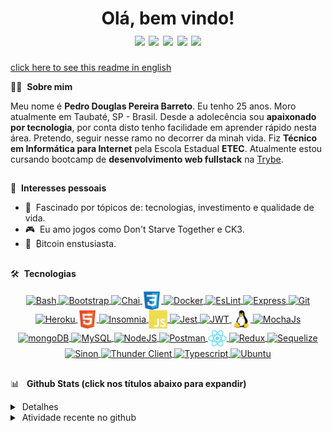 <div align=center>
  <h1>
    Olá, bem vindo!</br>
    <a href="https://www.linkedin.com/in/Dogl4/" target="_blank"><img src="https://img.shields.io/badge/-Linkedin-0073b1?style=&logo=Linkedin&logoColor=white&link=https://https://www.linkedin.com/in/Dogl4/"></a>
    <a href="mailto:doougllas@hotmail.com.br" target="_blank"><img src="https://img.shields.io/badge/-Outlook-%3333?style=&logo=microsoftoutlook&logoColor=119ad3&link=mailto:doougllas@hotmail.com.br"></a>
    <a href="https://resume.io/r/qThDXEEhh" target="_blank"><img src="https://img.shields.io/badge/-Curriculo-dd5125?style=&logo=Read%20the%20Docs&logoColor=white"></a>
    <a href="https://dogla.com.br/projects" target="_blank"><img src="https://img.shields.io/badge/-Portfolio-27272A?style=&logo=dogecoin&logoColor=3b99f6&link=https://dogla.com.br/projects"></a>
    <a href="https://www.t.me/doglatelegram" target="_blank"><img src="https://img.shields.io/badge/-Telegram-21759B?style=&logo=Telegram&logoColor=ffafed&link=https://www.t.me/doglatelegram"></a>
<!--    <a href="" target="_blank"><img src="https://img.shields.io/badge/Stack_Overflow-FE7A16?style=&logo=stack-overflow&logoColor=white&link=https://"></a> . . . .-->
<!--    <a href="" target="_blank"><img src="https://img.shields.io/badge/Stack_Overflow-FE7A16?style=&logo=stack-overflow&logoColor=white&link=https://"></a> . . . . . . .-->
  </h1>
</div>

<a href="https://github.com/dogl4/dogl4/blob/main/README_en.md">click here to see this readme in english</a>

🙋‍♂️ &nbsp;<b>Sobre mim</b>

Meu nome é <b>Pedro Douglas Pereira Barreto</b>. Eu tenho 25 anos. Moro atualmente em Taubaté, SP - Brasil. Desde a adolecência sou <b>apaixonado por tecnologia</b>, por conta disto tenho facilidade em aprender rápido nesta área. Pretendo, seguir nesse ramo no decorrer da minah vida. Fiz <b>Técnico em Informática para Internet</b> pela Escola Estadual <b>ETEC</b>. Atualmente estou cursando bootcamp de <b>desenvolvimento web fullstack</b> na [Trybe](https://www.betrybe.com/).

##

💖 &nbsp;<b>Interesses pessoais</b>

- 🔭 &nbsp;Fascinado por tópicos de: tecnologias, investimento e qualidade de vida.
- 🎮️ &nbsp;Eu amo jogos como Don't Starve Together e CK3.
- 🔗 &nbsp;₿itcoin enstusiasta.

##

🛠 &nbsp;<b>Tecnologias</b>

 <div align=center>
  <a href="https://www.gnu.org/software/bash/" target="_blank">
    <img align="center" alt="Bash" height="30" width="30" src="https://cdn.jsdelivr.net/gh/devicons/devicon/icons/bash/bash-original.svg" />
  </a>
  <a href="https://getbootstrap.com" target="_blank">
    <img align="center" alt="Bootstrap" height="30" width="30" src="https://cdn.jsdelivr.net/gh/devicons/devicon/icons/bootstrap/bootstrap-original.svg" />
  </a>
  <a href="https://www.chaijs.com/" target="_blank">
    <img align="center" alt="Chai" height="30" width="30" src="https://www.vectorlogo.zone/logos/chaijs/chaijs-icon.svg" />
  </a>
  <a href="https://www.w3schools.com/css/" target="_blank">
    <img align="center" alt="Css" height="30" width="30" src="https://raw.githubusercontent.com/devicons/devicon/master/icons/css3/css3-original.svg" />
  </a>
  <a href="https://www.docker.com/" target="_blank">
    <img align="center" alt="Docker" height="30" width="30" src="https://cdn.jsdelivr.net/gh/devicons/devicon/icons/docker/docker-original.svg" />
  </a>
  <a href="https://eslint.org/" target="_blank">
    <img align="center" alt="EsLint" height="30" width="30" src="https://cdn.jsdelivr.net/gh/devicons/devicon/icons/eslint/eslint-original.svg" />
  </a>
  <a href="https://expressjs.com/" target="_blank">
    <img align="center" alt="Express" height="30" width="30" src="https://cdn.jsdelivr.net/gh/devicons/devicon/icons/express/express-original.svg" />
  </a>
  <a href="https://git-scm.com/" target="_blank">
    <img align="center" alt="Git" height="30" width="30" src="https://www.vectorlogo.zone/logos/git-scm/git-scm-icon.svg" />
  </a>
  <a href="https://www.heroku.com/" target="_blank">
    <img align="center" alt="Heroku" height="30" width="30" src="https://cdn.jsdelivr.net/gh/devicons/devicon/icons/heroku/heroku-plain.svg" />
  </a>
  <a href="https://www.w3.org/html/" target="_blank">
    <img align="center" alt="Html" height="30" width="30" src="https://raw.githubusercontent.com/devicons/devicon/master/icons/html5/html5-original.svg" />
  </a>
  <a href="https://insomnia.rest/" target="_blank">
    <img align="center" alt="Insomnia" height="30" width="30" src="https://raw.githubusercontent.com/get-icon/geticon/fc0f660daee147afb4a56c64e12bde6486b73e39/icons/insomnia.svg" />
  </a>
  <a href="https://developer.mozilla.org/en-US/docs/Web/JavaScript" target="_blank">
    <img align="center" alt="JavaScript" height="30" width="30" src="https://raw.githubusercontent.com/devicons/devicon/master/icons/javascript/javascript-plain.svg">
  </a>
  <a href="https://jestjs.io" target="_blank">
    <img align="center" alt="Jest" height="30" width="30" src="https://www.vectorlogo.zone/logos/jestjsio/jestjsio-icon.svg" />
  </a>
  <a href="https://jwt.io/" target="_blank">
    <img align="center" alt="JWT" height="30" width="30" src="https://werkraum.net/fileadmin/news_import/jwt_pic_logo.svg.png" />
  </a>
  <a href="https://www.linux.org/" target="_blank">
    <img align="center" alt="Linux" height="30" width="30" src="https://raw.githubusercontent.com/devicons/devicon/master/icons/linux/linux-original.svg" />
  </a>
  <a href="https://mochajs.org/" target="_blank">
    <img align="center" alt="MochaJs" height="30" width="30" src="https://cdn.jsdelivr.net/gh/devicons/devicon/icons/mocha/mocha-plain.svg" />
  </a>
  <a href="https://www.mongodb.com/" target="_blank">
    <img align="center" alt="mongoDB" height="30" width="30" src="https://cdn.jsdelivr.net/gh/devicons/devicon/icons/mongodb/mongodb-original.svg" />
  </a>
  <a href="https://www.mysql.com/" target="_blank">
    <img align="center" alt="MySQL" height="30" width="30" src="https://cdn.jsdelivr.net/gh/devicons/devicon/icons/mysql/mysql-original.svg"/>
  </a>
  <a href="https://nodejs.org" target="_blank">
    <img align="center" alt="NodeJS" height="30" width="30" src="https://cdn.jsdelivr.net/gh/devicons/devicon/icons/nodejs/nodejs-original.svg" />
  </a>
  <a href="https://learning.postman.com/docs/developer/intro-api/" target="_blank">
    <img align="center" alt="Postman" height="30" width="30" src="https://www.vectorlogo.zone/logos/getpostman/getpostman-icon.svg" />
  </a>
  <a href="https://reactjs.org/" target="_blank">
    <img align="center" alt="React" height="30" width="30" src="https://raw.githubusercontent.com/devicons/devicon/master/icons/react/react-original.svg"> 
  </a>
  <a href="https://redux.js.org/" target="_blank">
    <img align="center" alt="Redux" height="30" width="30" src="https://cdn.jsdelivr.net/gh/devicons/devicon/icons/redux/redux-original.svg" />
  </a>
  <a href="https://sequelize.org/" target="_blank">
    <img align="center" alt="Sequelize" height="30" width="30" src="https://cdn.jsdelivr.net/gh/devicons/devicon/icons/sequelize/sequelize-original.svg" />
  </a>
  <a href="https://sinonjs.org/" target="_blank">
    <img align="center" alt="Sinon" height="30" width="30" src="https://sinonjs.org/assets/images/logo.png" />
  </a>
  <a href="https://www.thunderclient.com/" target="_blank">
    <img align="center" alt="Thunder Client" height="30" width="30" src="https://raw.githubusercontent.com/rangav/thunder-client-support/master/images/thunder-icon.png" />
  </a>
  <a href="https://www.typescriptlang.org/" target="_blank">
  <img align="center" alt="Typescript" height="30" width="30" src="https://cdn.jsdelivr.net/gh/devicons/devicon/icons/typescript/typescript-plain.svg" />
  </a>
  <a href="https://ubuntu.com/" target="_blank">
    <img align="center" alt="Ubuntu" height="30" width="30" src="https://www.vectorlogo.zone/logos/ubuntu/ubuntu-icon.svg" />
  </a>
 </div>

##

📊 &nbsp; <b>Github Stats (click nos títulos abaixo para expandir)</b>

 <details>
    <summary> </b>&nbsp;Detalhes</summary>
      <div align=center>
        <img height="156em" src="https://github-readme-stats.vercel.app/api?username=Dogl4&show_icons=true&bg_color=0d1117&title_color=58a6ff&text_color=c9d1d9&icon_color=dd6387"/>
      <img height="156em" src="https://github-readme-stats.vercel.app/api/top-langs?username=Dogl4&show_icons=true&bg_color=0d1117&title_color=58a6ff&text_color=c9d1d9&icon_color=dd6387&locale=en&layout=compact&theme=github_dark"/>
      </div>
  </details>
 <details class="left">
    <summary> &nbsp;Atividade recente no github</summary>
      <div align=center>
      <img height="280em" src="https://activity-graph.herokuapp.com/graph?username=Dogl4&bg_color=000000&color=4fff67&line=4fff67&point=ffffff&area=true&hide_border=true"/>
      </div>
    </div>
  </details>
